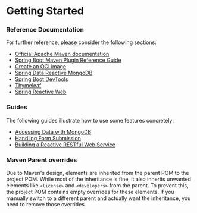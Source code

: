 # Getting Started

### Reference Documentation
For further reference, please consider the following sections:

* [Official Apache Maven documentation](https://maven.apache.org/guides/index.html)
* [Spring Boot Maven Plugin Reference Guide](https://docs.spring.io/spring-boot/3.5.5/maven-plugin)
* [Create an OCI image](https://docs.spring.io/spring-boot/3.5.5/maven-plugin/build-image.html)
* [Spring Data Reactive MongoDB](https://docs.spring.io/spring-boot/3.5.5/reference/data/nosql.html#data.nosql.mongodb)
* [Spring Boot DevTools](https://docs.spring.io/spring-boot/3.5.5/reference/using/devtools.html)
* [Thymeleaf](https://docs.spring.io/spring-boot/3.5.5/reference/web/servlet.html#web.servlet.spring-mvc.template-engines)
* [Spring Reactive Web](https://docs.spring.io/spring-boot/3.5.5/reference/web/reactive.html)

### Guides
The following guides illustrate how to use some features concretely:

* [Accessing Data with MongoDB](https://spring.io/guides/gs/accessing-data-mongodb/)
* [Handling Form Submission](https://spring.io/guides/gs/handling-form-submission/)
* [Building a Reactive RESTful Web Service](https://spring.io/guides/gs/reactive-rest-service/)

### Maven Parent overrides

Due to Maven's design, elements are inherited from the parent POM to the project POM.
While most of the inheritance is fine, it also inherits unwanted elements like `<license>` and `<developers>` from the parent.
To prevent this, the project POM contains empty overrides for these elements.
If you manually switch to a different parent and actually want the inheritance, you need to remove those overrides.

